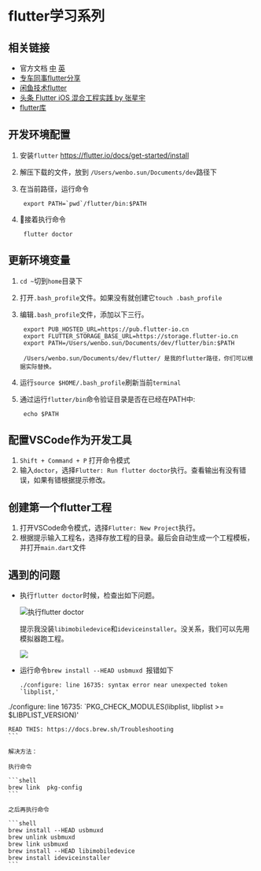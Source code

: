 # flutter学习系列

## 相关链接

+ 官方文档 [中](https://flutterchina.club/docs/) [英](https://flutter.io/docs/get-started/install) 
+ [专车同事flutter分享](http://wiki.10101111.com/pages/viewpage.action?pageId=180818749)
+ [闲鱼技术flutter](https://www.yuque.com/xytech/flutter)
+ [头条 Flutter iOS 混合工程实践 by 张星宇](https://xiaozhuanlan.com/topic/1538692074)
+ [flutter库](https://flutterawesome.com/)

## 开发环境配置

1. 安装`flutter` https://flutter.io/docs/get-started/install
2. 解压下载的文件，放到 `/Users/wenbo.sun/Documents/dev`路径下
3. 在当前路径，运行命令

        export PATH=`pwd`/flutter/bin:$PATH

4. 接着执行命令

        flutter doctor

## 更新环境变量

1. `cd ~`切到`home`目录下
2. 打开`.bash_profile`文件。如果没有就创建它`touch .bash_profile`
3. 编辑`.bash_profile`文件，添加以下三行。

        export PUB_HOSTED_URL=https://pub.flutter-io.cn  
        export FLUTTER_STORAGE_BASE_URL=https://storage.flutter-io.cn 
        export PATH=/Users/wenbo.sun/Documents/dev/flutter/bin:$PATH
    
        /Users/wenbo.sun/Documents/dev/flutter/ 是我的flutter路径，你们可以根据实际替换。

4. 运行`source $HOME/.bash_profile`刷新当前`terminal`
5. 通过运行`flutter/bin`命令验证目录是否在已经在PATH中:

        echo $PATH

## 配置VSCode作为开发工具

1. `Shift + Command + P` 打开命令模式
2. 输入`doctor`，选择`Flutter: Run flutter doctor`执行。查看输出有没有错误，如果有错根据提示修改。

## 创建第一个flutter工程

1. 打开VSCode命令模式，选择`Flutter: New Project`执行。
2. 根据提示输入工程名，选择存放工程的目录。最后会自动生成一个工程模板，并打开`main.dart`文件

## 遇到的问题

+ 执行`flutter doctor`时候，检查出如下问题。

    ![执行flutter doctor](http://ww1.sinaimg.cn/large/006hznE2ly1fxh0uivphhj30on0eydje.jpg)

    提示我没装`libimobiledevice`和`ideviceinstaller`。没关系，我们可以先用模拟器跑工程。

    ![](http://ww1.sinaimg.cn/large/006hznE2ly1fxhuqgbgwnj311v0kmn4g.jpg)

+ 运行命令`brew install --HEAD usbmuxd `报错如下

  
    ```shell
    ./configure: line 16735: syntax error near unexpected token `libplist,'
./configure: line 16735: `PKG_CHECK_MODULES(libplist, libplist >= $LIBPLIST_VERSION)'
    
    READ THIS: https://docs.brew.sh/Troubleshooting
    ```
    
    解决方法：
    
    执行命令
    
    ```shell
    brew link  pkg-config  
    ```
    
    之后再执行命令
    
    ```shell
    brew install --HEAD usbmuxd
    brew unlink usbmuxd
    brew link usbmuxd
    brew install --HEAD libimobiledevice
    brew install ideviceinstaller
    ```
    
    